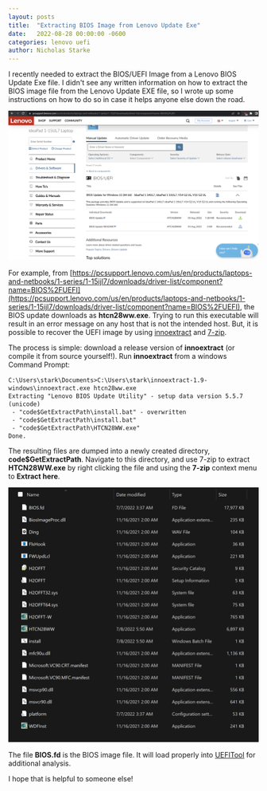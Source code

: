 ```yaml
---
layout: posts
title:  "Extracting BIOS Image from Lenovo Update Exe"
date:   2022-08-28 00:00:00 -0600
categories: lenovo uefi
author: Nicholas Starke
---
```


I recently needed to extract the BIOS/UEFI Image from a Lenovo BIOS Update Exe file. I didn't see any written information on how to extract the BIOS image file from the Lenovo Update EXE file, so I wrote up some instructions on how to do so in case it helps anyone else down the road.

![Lenovo Update](images/08282022/lenovo-update.png "Lenovo Update")

For example, from [https://pcsupport.lenovo.com/us/en/products/laptops-and-netbooks/1-series/1-15ijl7/downloads/driver-list/component?name=BIOS%2FUEFI](https://pcsupport.lenovo.com/us/en/products/laptops-and-netbooks/1-series/1-15ijl7/downloads/driver-list/component?name=BIOS%2FUEFI), the BIOS update downloads as **htcn28ww.exe**.  Trying to run this executable will result in an error message on any host that is not the intended host.  But, it is possible to recover the UEFI image by using [innoextract](https://github.com/dscharrer/innoextract) and [7-zip](https://www.7-zip.org/).

The process is simple: download a release version of **innoextract** (or compile it from source yourself!).  Run **innoextract** from a windows Command Prompt:

```
C:\Users\stark\Documents>C:\Users\stark\innoextract-1.9-windows\innoextract.exe htcn28ww.exe
Extracting "Lenovo BIOS Update Utility" - setup data version 5.5.7 (unicode)
 - "code$GetExtractPath\install.bat" - overwritten
 - "code$GetExtractPath\install.bat"
 - "code$GetExtractPath\HTCN28WW.exe"
Done.
```

The resulting files are dumped into a newly created directory, **code$GetExtractPath**.  Navigate to this directory, and use 7-zip to extract **HTCN28WW.exe** by right clicking the file and using the **7-zip** context menu to **Extract here**.  

![Extracted](images/08282022/extracted.png "Extracted")

The file **BIOS.fd** is the BIOS image file.  It will load properly into [UEFITool](https://github.com/LongSoft/UEFITool) for additional analysis.  

I hope that is helpful to someone else!